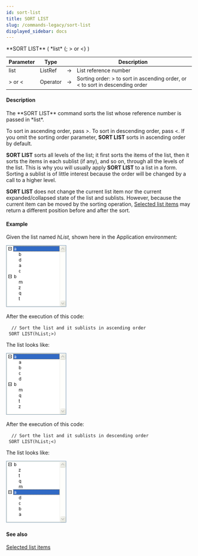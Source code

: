 ```yaml
---
id: sort-list
title: SORT LIST
slug: /commands-legacy/sort-list
displayed_sidebar: docs
---
```


<!--REF #_command_.SORT LIST.Syntax-->**SORT LIST** ( *list* {; > or <} )<!-- END REF-->
<!--REF #_command_.SORT LIST.Params-->
| Parameter | Type |  | Description |
| --- | --- | --- | --- |
| list | ListRef | &rarr; | List reference number |
| > or < | Operator | &rarr; | Sorting order: > to sort in ascending order, or < to sort in descending order |

<!-- END REF-->

#### Description 

<!--REF #_command_.SORT LIST.Summary-->The **SORT LIST** command sorts the list whose reference number is passed in *list*.<!-- END REF-->

To sort in ascending order, pass *\>*. To sort in descending order, pass <. If you omit the sorting order parameter, **SORT LIST** sorts in ascending order by default.

**SORT LIST** sorts all levels of the list; it first sorts the items of the list, then it sorts the items in each sublist (if any), and so on, through all the levels of the list. This is why you will usually apply **SORT LIST** to a list in a form. Sorting a sublist is of little interest because the order will be changed by a call to a higher level.

**SORT LIST** does not change the current list item nor the current expanded/collapsed state of the list and sublists. However, because the current item can be moved by the sorting operation, [Selected list items](selected-list-items.md) may return a different position before and after the sort.

#### Example 

Given the list named *hList,* shown here in the Application environment:

![](../assets/en/commands/pict23037.en.png)

 After the execution of this code:

```4d
  // Sort the list and it sublists in ascending order
 SORT LIST(hList;>)
```

The list looks like:

![](../assets/en/commands/pict23038.en.png)

After the execution of this code:

```4d
  // Sort the list and it sublists in descending order
 SORT LIST(hList;<)
```

The list looks like:

![](../assets/en/commands/pict23039.en.png)

#### See also 

[Selected list items](selected-list-items.md)  